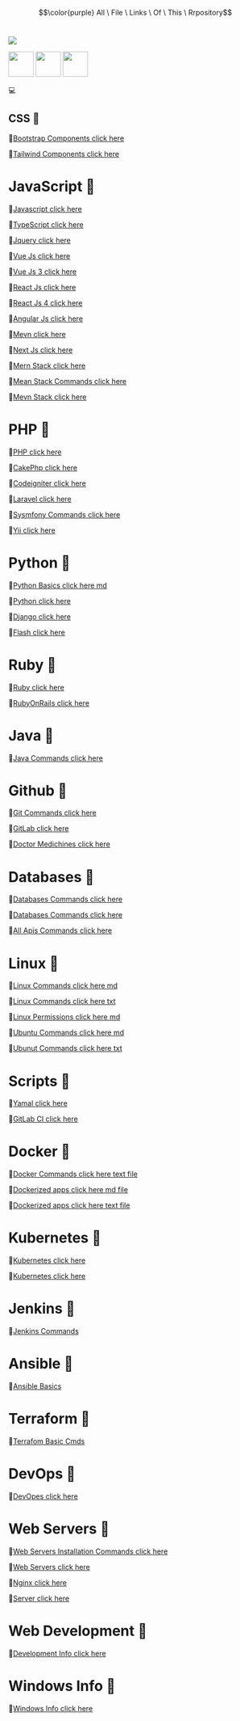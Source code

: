 
$$\color{purple} All \ File \ Links \ Of \ This \ Rrpository$$ <br />


![](https://gyazo.com/eb5c5741b6a9a16c692170a41a49c858.png)

<img src="https://upload.wikimedia.org/wikipedia/commons/thumb/d/d5/CSS3_logo_and_wordmark.svg/1200px-CSS3_logo_and_wordmark.svg.png" width="50" height="50" />

<img src="https://www.freepnglogos.com/uploads/logo-php-png/php-server-integration-wysiwyg-html-editor-froala-10.png" width="50" height="50" />

<img src="https://blogs.vmware.com/cloudprovider/files/2019/04/og-image-8b3e4f7d-blog-aspect-ratio.png" width="50" height="50" />
    
    
:computer:

## CSS :diamond_shape_with_a_dot_inside:

:link:[Bootstrap Components click here](bootstrap.components.txt)     

:link:[Tailwind Components click here](taildwind.components.txt)

# JavaScript :diamond_shape_with_a_dot_inside:

:link:[Javascript click here](javascript.txt)

:link:[TypeScript click here](typescript.txt)

:link:[Jquery click here](jquery.txt)

:link:[Vue Js  click here](vuejs.txt)

:link:[Vue Js 3 click here](vuejs3.txt)

:link:[React Js click here](reactjs.txt)

:link:[React Js 4 click here](reactjs4.txt)

:link:[Angular Js click here](angularjs.txt)

:link:[Mevn click here](mevn.stack.commands.txt)

:link:[Next Js click here](nextjs.txt)

:link:[Mern Stack click here](mern.stack.commands.txt)

:link:[Mean Stack Commands click here](mean.stack.commands.txt)

:link:[Mevn Stack click here](mevn.stack.commands.txt)

# PHP :diamond_shape_with_a_dot_inside:

:link:[PHP click here](php.txt)

:link:[CakePhp click here](cakephp.commands.txt)

:link:[Codeigniter click here](codeigniter.commands.txt)

:link:[Laravel click here](laravel.commands.txt)

:link:[Sysmfony Commands click here](symfony.commands.txt)

:link:[Yii click here](yii.commands.txt)

# Python :diamond_shape_with_a_dot_inside:

:link:[Python Basics click here md](python.basics.md)

:link:[Python click here](python.txt)

:link:[Django click here](django.txt)

:link:[Flash click here](flash.txt)

# Ruby :diamond_shape_with_a_dot_inside:

:link:[Ruby click here](ruby.txt)

:link:[RubyOnRails click here](rubyonrails.txt)

# Java :diamond_shape_with_a_dot_inside:

:link:[Java Commands click here](java.txt)

# Github :diamond_shape_with_a_dot_inside:

:link:[Git Commands click here](git.commands.txt)

:link:[GitLab click here](gitLab.txt)

:link:[Doctor Medichines click here](doctor.medicines.txt)

# Databases :diamond_shape_with_a_dot_inside:

:link:[Databases Commands click here](databases.commands.md)

:link:[Databases Commands click here](databases.commands.txt)

:link:[All Apis Commands click here](all.apis.projects.links.txt)

# Linux :diamond_shape_with_a_dot_inside:

:link:[Linux Commands click here md](linux.commands.md)

:link:[Linux Commands click here txt](linux.commands.txt)

:link:[Linux Permissions click here md](linux.permissions.md)

:link:[Ubuntu Commands click here md](ubuntu.md)

:link:[Ubunut Commands click here txt](ubuntu.txt)

# Scripts :diamond_shape_with_a_dot_inside:

:link:[Yamal click here](yamal.txt)

:link:[GitLab CI click here](gitlab-ci.yml)

# Docker :diamond_shape_with_a_dot_inside:

:link:[Docker Commands click here text file](docker.commands.txt)   

:link:[Dockerized apps click here md file](dockerized.apps.md) 

:link:[Dockerized apps click here text file](dockerized.apps.txt) 

# Kubernetes :diamond_shape_with_a_dot_inside:

:link:[Kubernetes click here](kubernetes.md)

:link:[Kubernetes click here](kubernetes.txt)

# Jenkins :diamond_shape_with_a_dot_inside:

:link:[Jenkins Commands](jenkin.commands.txt)   

# Ansible :diamond_shape_with_a_dot_inside:

:link:[Ansible Basics](ansible.basics.md)   

# Terraform :diamond_shape_with_a_dot_inside:

:link:[Terrafom Basic Cmds](terraform.cmds.md)   

# DevOps :diamond_shape_with_a_dot_inside:

:link:[DevOpes click here](devOps.txt)

# Web Servers :diamond_shape_with_a_dot_inside:

:link:[Web Servers Installation Commands click here](web-servers.md)

:link:[Web Servers click here](web-servers.txt)

:link:[Nginx click here](nginx.txt)

:link:[Server click here](server.commands.txt)

# Web Development :diamond_shape_with_a_dot_inside:

:link:[Development Info click here](development.info.txt)

# Windows Info :diamond_shape_with_a_dot_inside:

:link:[Windows Info click here](windows.info.txt)
